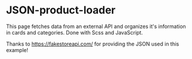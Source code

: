 # JSON-product-loader
 
 This page fetches data from an external API and organizes it's information in cards and categories. Done with Scss and JavaScript.
 
 Thanks to https://fakestoreapi.com/ for providing the JSON used in this example!
